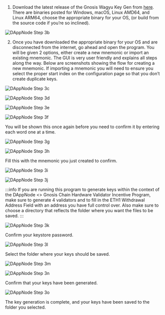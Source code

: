 1. Download the latest release of the Gnosis Wagyu Key Gen from [here](https://github.com/alexpeterson91/wagyu-key-gen/releases). There are binaries posted for Windows, macOS, Linux AMD64, and Linux ARM64, choose the appropriate binary for your OS, (or build from the source code if you’re so inclined).

  ![DAppNode Step 3b](/img/node/dappnode-step3b.png)

2. Once you have downloaded the appropriate binary for your OS and are disconnected from the internet, go ahead and open the program.  You will be given 2 options, either create a new mnemonic or import an existing mnemonic.  The GUI is very user friendly and explains all steps along the way.  Below are screenshots showing the flow for creating a new mnemonic.  If importing a mnemonic you will need to ensure you select the proper start index on the configuration page so that you don’t create duplicate keys.

  ![DAppNode Step 3c](/img/node/dappnode-step3c.png)

  ![DAppNode Step 3d](/img/node/dappnode-step3d.png)

  ![DAppNode Step 3e](/img/node/dappnode-step3e.png)

  ![DAppNode Step 3f](/img/node/dappnode-step3f.png)

  You will be shown this once again before you need to confirm it by entering each word one at a time.

  ![DAppNode Step 3g](/img/node/dappnode-step3g.png)

  ![DAppNode Step 3h](/img/node/dappnode-step3h.png)

  Fill this with the mnemonic you just created to confirm.

  ![DAppNode Step 3i](/img/node/dappnode-step3i.png)

  ![DAppNode Step 3j](/img/node/dappnode-step3j.png)

  :::info 
  If you are running this program to generate keys within the context of the DAppNode <\> Gnosis Chain Hardware Validator Incentive Program, make sure to generate 4 validators and to fill in the ETH1 Withdrawal Address Field with an address you have full control over.  Also make sure to choose a directory that reflects the folder where you want the files to be saved.
  :::

  ![DAppNode Step 3k](/img/node/dappnode-step3k.png)

  Confirm your keystore password.

  ![DAppNode Step 3l](/img/node/dappnode-step3l.png)

  Select the folder where your keys should be saved.

  ![DAppNode Step 3m](/img/node/dappnode-step3m.png)

  ![DAppNode Step 3n](/img/node/dappnode-step3n.png)

  Confirm that your keys have been generated.

  ![DAppNode Step 3o](/img/node/dappnode-step3o.png)

  The key generation is complete, and your keys have been saved to the folder you selected.
